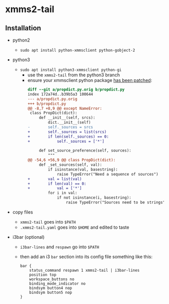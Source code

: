 xmms2-tail
==========

Installation
------------

- python2
  - `sudo apt install python-xmmsclient python-gobject-2`

- python3
  - `sudo apt install python3-xmmsclient python-gi`
    - use the `xmms2-tail` from the python3 branch
    - ensure your xmmsclient python package [has been patched](https://github.com/xmms2/xmms2-devel/pull/13):
        ```diff
        diff --git a/propdict.py.orig b/propdict.py
        index 172a74d..b39b5a3 100644
        --- a/propdict.py.orig
        +++ b/propdict.py
        @@ -8,7 +8,9 @@ except NameError:
         class PropDict(dict):
             def __init__(self, srcs):
                 dict.__init__(self)
        -        self._sources = srcs
        +        self._sources = list(srcs)
        +        if len(self._sources) == 0:
        +            self._sources = ['*']
         
             def set_source_preference(self, sources):
                 """
        @@ -54,6 +56,9 @@ class PropDict(dict):
             def _set_sources(self, val):
                 if isinstance(val, basestring):
                     raise TypeError("Need a sequence of sources")
        +        val = list(val)
        +        if len(val) == 0:
        +            val = ['*']
                 for i in val:
                     if not isinstance(i, basestring):
                         raise TypeError("Sources need to be strings")
        ```

- copy files
  - `xmms2-tail` goes into `$PATH`
  - `.xmms2-tail.yaml` goes into `$HOME` and edited to taste

- i3bar (optional)
  - `i3bar-lines` and `respawn` go into `$PATH`
  - then add an i3 `bar` section into its config file something like this:

        bar {
            status_command respawn 1 xmms2-tail | i3bar-lines 
            position top
            workspace_buttons no
            binding_mode_indicator no
            bindsym button4 nop
            bindsym button5 nop
        }

